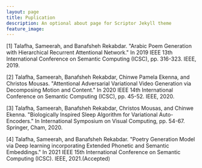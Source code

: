 ```yaml
---
layout: page
title: Puplication
description: An optional about page for Scriptor Jekyll theme
feature_image:
---
```

[1] Talafha, Sameerah, and Banafsheh Rekabdar. "Arabic Poem Generation with Hierarchical Recurrent Attentional Network." In 2019 IEEE 13th International Conference on Semantic Computing (ICSC), pp. 316-323. IEEE, 2019.

[2] Talafha, Sameerah, Banafsheh Rekabdar, Chinwe Pamela Ekenna, and Christos Mousas. "Attentional Adversarial Variational Video Generation via Decomposing Motion and Content." In 2020 IEEE 14th International Conference on Semantic Computing (ICSC), pp. 45-52. IEEE, 2020.

[3] Talafha, Sameerah, Banafsheh Rekabdar, Christos Mousas, and Chinwe Ekenna. "Biologically Inspired Sleep Algorithm for Variational Auto-Encoders." In International Symposium on Visual Computing, pp. 54-67. Springer, Cham, 2020.

[4] Talafha, Sameerah, and Banafsheh Rekabdar. "Poetry Generation Model via Deep learning incorporating Extended Phonetic and Semantic Embeddings." In 2021 IEEE 15th International Conference on Semantic Computing (ICSC). IEEE, 2021.(Accepted)
